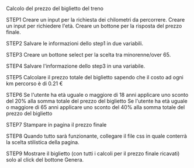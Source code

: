 Calcolo del prezzo del biglietto del treno

STEP1
Creare un input per la richiesta dei chilometri da percorrere.
Creare un input per richiedere l'età.
Creare un bottone per la risposta del prezzo finale.

STEP2
Salvare le informazioni dello step1 in due variabili.

STEP3
Creare un bottone select per la scelta tra minorenne/over 65.

STEP4
Salvare l'informazione dello step3 in una variabile.

STEP5
Calcolare il prezzo totale del biglietto sapendo che il costo ad ogni km percorso è di 0.21 €

STEP6
Se l'utente ha età uguale o maggiore di 18 anni applicare uno sconto del 20% alla somma totale del prezzo del biglietto
Se l'utente ha età uguale o maggiore di 65 anni applicare uno sconto del 40% alla somma totale del prezzo del biglietto

STEP7
Stampare in pagina il prezzo finale

STEP8
Quando tutto sarà funzionante, collegare il file css in quale conterrà la scelta stilistica della pagina.

STEP9
Mostrare il biglietto (con tutti i calcoli per il prezzo finale ricavati) solo al click del bottone Genera.